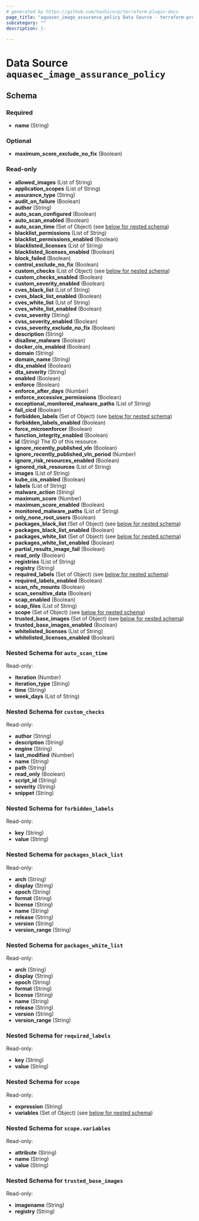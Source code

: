 ```yaml
---
# generated by https://github.com/hashicorp/terraform-plugin-docs
page_title: "aquasec_image_assurance_policy Data Source - terraform-provider-aquasec"
subcategory: ""
description: |-
  
---
```


# Data Source `aquasec_image_assurance_policy`





<!-- schema generated by tfplugindocs -->
## Schema

### Required

- **name** (String)

### Optional

- **maximum_score_exclude_no_fix** (Boolean)

### Read-only

- **allowed_images** (List of String)
- **application_scopes** (List of String)
- **assurance_type** (String)
- **audit_on_failure** (Boolean)
- **author** (String)
- **auto_scan_configured** (Boolean)
- **auto_scan_enabled** (Boolean)
- **auto_scan_time** (Set of Object) (see [below for nested schema](#nestedatt--auto_scan_time))
- **blacklist_permissions** (List of String)
- **blacklist_permissions_enabled** (Boolean)
- **blacklisted_licenses** (List of String)
- **blacklisted_licenses_enabled** (Boolean)
- **block_failed** (Boolean)
- **control_exclude_no_fix** (Boolean)
- **custom_checks** (List of Object) (see [below for nested schema](#nestedatt--custom_checks))
- **custom_checks_enabled** (Boolean)
- **custom_severity_enabled** (Boolean)
- **cves_black_list** (List of String)
- **cves_black_list_enabled** (Boolean)
- **cves_white_list** (List of String)
- **cves_white_list_enabled** (Boolean)
- **cvss_severity** (String)
- **cvss_severity_enabled** (Boolean)
- **cvss_severity_exclude_no_fix** (Boolean)
- **description** (String)
- **disallow_malware** (Boolean)
- **docker_cis_enabled** (Boolean)
- **domain** (String)
- **domain_name** (String)
- **dta_enabled** (Boolean)
- **dta_severity** (String)
- **enabled** (Boolean)
- **enforce** (Boolean)
- **enforce_after_days** (Number)
- **enforce_excessive_permissions** (Boolean)
- **exceptional_monitored_malware_paths** (List of String)
- **fail_cicd** (Boolean)
- **forbidden_labels** (Set of Object) (see [below for nested schema](#nestedatt--forbidden_labels))
- **forbidden_labels_enabled** (Boolean)
- **force_microenforcer** (Boolean)
- **function_integrity_enabled** (Boolean)
- **id** (String) The ID of this resource.
- **ignore_recently_published_vln** (Boolean)
- **ignore_recently_published_vln_period** (Number)
- **ignore_risk_resources_enabled** (Boolean)
- **ignored_risk_resources** (List of String)
- **images** (List of String)
- **kube_cis_enabled** (Boolean)
- **labels** (List of String)
- **malware_action** (String)
- **maximum_score** (Number)
- **maximum_score_enabled** (Boolean)
- **monitored_malware_paths** (List of String)
- **only_none_root_users** (Boolean)
- **packages_black_list** (Set of Object) (see [below for nested schema](#nestedatt--packages_black_list))
- **packages_black_list_enabled** (Boolean)
- **packages_white_list** (Set of Object) (see [below for nested schema](#nestedatt--packages_white_list))
- **packages_white_list_enabled** (Boolean)
- **partial_results_image_fail** (Boolean)
- **read_only** (Boolean)
- **registries** (List of String)
- **registry** (String)
- **required_labels** (Set of Object) (see [below for nested schema](#nestedatt--required_labels))
- **required_labels_enabled** (Boolean)
- **scan_nfs_mounts** (Boolean)
- **scan_sensitive_data** (Boolean)
- **scap_enabled** (Boolean)
- **scap_files** (List of String)
- **scope** (Set of Object) (see [below for nested schema](#nestedatt--scope))
- **trusted_base_images** (Set of Object) (see [below for nested schema](#nestedatt--trusted_base_images))
- **trusted_base_images_enabled** (Boolean)
- **whitelisted_licenses** (List of String)
- **whitelisted_licenses_enabled** (Boolean)

<a id="nestedatt--auto_scan_time"></a>
### Nested Schema for `auto_scan_time`

Read-only:

- **iteration** (Number)
- **iteration_type** (String)
- **time** (String)
- **week_days** (List of String)


<a id="nestedatt--custom_checks"></a>
### Nested Schema for `custom_checks`

Read-only:

- **author** (String)
- **description** (String)
- **engine** (String)
- **last_modified** (Number)
- **name** (String)
- **path** (String)
- **read_only** (Boolean)
- **script_id** (String)
- **severity** (String)
- **snippet** (String)


<a id="nestedatt--forbidden_labels"></a>
### Nested Schema for `forbidden_labels`

Read-only:

- **key** (String)
- **value** (String)


<a id="nestedatt--packages_black_list"></a>
### Nested Schema for `packages_black_list`

Read-only:

- **arch** (String)
- **display** (String)
- **epoch** (String)
- **format** (String)
- **license** (String)
- **name** (String)
- **release** (String)
- **version** (String)
- **version_range** (String)


<a id="nestedatt--packages_white_list"></a>
### Nested Schema for `packages_white_list`

Read-only:

- **arch** (String)
- **display** (String)
- **epoch** (String)
- **format** (String)
- **license** (String)
- **name** (String)
- **release** (String)
- **version** (String)
- **version_range** (String)


<a id="nestedatt--required_labels"></a>
### Nested Schema for `required_labels`

Read-only:

- **key** (String)
- **value** (String)


<a id="nestedatt--scope"></a>
### Nested Schema for `scope`

Read-only:

- **expression** (String)
- **variables** (Set of Object) (see [below for nested schema](#nestedobjatt--scope--variables))

<a id="nestedobjatt--scope--variables"></a>
### Nested Schema for `scope.variables`

Read-only:

- **attribute** (String)
- **name** (String)
- **value** (String)



<a id="nestedatt--trusted_base_images"></a>
### Nested Schema for `trusted_base_images`

Read-only:

- **imagename** (String)
- **registry** (String)



